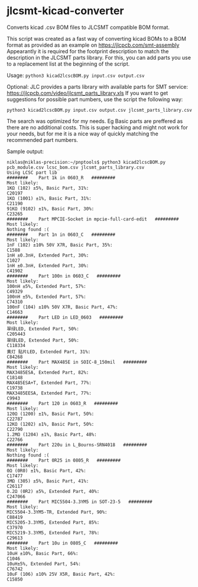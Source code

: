 # jlcsmt-kicad-converter
Converts kicad .csv BOM files to JLCSMT compatible BOM format. 

This script was created as a fast way of converting kicad BOMs to a BOM format as provided as an example on https://jlcpcb.com/smt-assembly
Appearantly it is required for the footprint description to match the description in the JLCSMT parts library.
For this, you can add parts you use to a replacement list at the beginning of the script.

Usage:
`python3 kicad2lcscBOM.py input.csv output.csv`

Optional:
JLC provides a parts library with available parts for SMT service: https://jlcpcb.com/video/jlcsmt_parts_library.xls
If you want to get suggestions for possible part numbers, use the script the following way:

`python3 kicad2lcscBOM.py input.csv output.csv jlcsmt_parts_library.csv`

The search was optimized for my needs. Eg Basic parts are preffered as there are no additional costs.
This is super hacking and might not work for your needs, but for me it is a nice way of quickly matching the recommended part numbers.

Sample output:

```
niklas@niklas-precision:~/pnptools$ python3 kicad2lcscBOM.py pcb_module.csv lcsc_bom.csv jlcsmt_parts_library.csv 
Using LCSC part lib
########    Part 1k in 0603_R   #########
Most likely:
1KΩ (102) ±5%, Basic Part, 31%:
C20197
1KΩ (1001) ±1%, Basic Part, 31%:
C21190
91KΩ (9102) ±1%, Basic Part, 30%:
C23265
########    Part MPCIE-Socket in mpcie-full-card-edit   #########
Most likely:
Nothing found :(
########    Part 1n in 0603_C   #########
Most likely:
1nF (102) ±10% 50V X7R, Basic Part, 35%:
C1588
1nH ±0.3nH, Extended Part, 30%:
C1027
1nH ±0.3nH, Extended Part, 30%:
C41902
########    Part 100n in 0603_C   #########
Most likely:
100nH ±5%, Extended Part, 57%:
C49329
100nH ±5%, Extended Part, 57%:
C74310
100nF (104) ±10% 50V X7R, Basic Part, 47%:
C14663
########    Part LED in LED_0603   #########
Most likely:
翠绿LED, Extended Part, 50%:
C205443
翠绿LED, Extended Part, 50%:
C118334
黄灯 贴片LED, Extended Part, 31%:
C84268
########    Part MAX485E in SOIC-8_150mil   #########
Most likely:
MAX3485ESA, Extended Part, 82%:
C18148
MAX485ESA+T, Extended Part, 77%:
C19738
MAX3485EESA, Extended Part, 77%:
C9943
########    Part 120 in 0603_R   #########
Most likely:
120Ω (1200) ±1%, Basic Part, 50%:
C22787
12KΩ (1202) ±1%, Basic Part, 50%:
C22790
1.2MΩ (1204) ±1%, Basic Part, 48%:
C22766
########    Part 220u in L_Bourns-SRN4018   #########
Most likely:
Nothing found :(
########    Part 0R25 in 0805_R   #########
Most likely:
0Ω (0R0) ±1%, Basic Part, 42%:
C17477
3MΩ (305) ±5%, Basic Part, 41%:
C26117
0.2Ω (0R2) ±5%, Extended Part, 40%:
C247066
########    Part MIC5504-3.3YM5 in SOT-23-5   #########
Most likely:
MIC5504-3.3YM5-TR, Extended Part, 90%:
C88419
MIC5205-3.3YM5, Extended Part, 85%:
C37970
MIC5219-3.3YM5, Extended Part, 78%:
C29613
########    Part 10u in 0805_C   #########
Most likely:
10uH ±10%, Basic Part, 66%:
C1046
10uH±5%, Extended Part, 54%:
C76742
10uF (106) ±10% 25V X5R, Basic Part, 42%:
C15850
```
